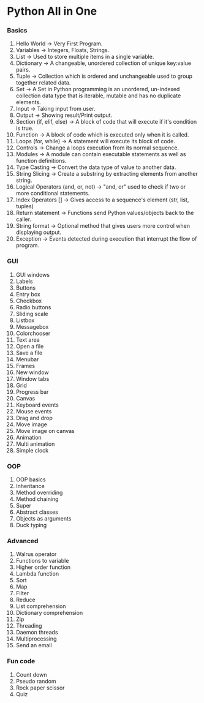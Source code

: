 # Python All in One

### Basics
1. Hello World -> Very First Program.
2. Variables -> Integers, Floats, Strings.
3. List -> Used to store multiple items in a single variable.
4. Dictionary -> A changeable, unordered collection of unique key:value pairs. 
5. Tuple -> Collection which is ordered and unchangeable used to group together related data.
6. Set -> A Set in Python programming is an unordered, un-indexed collection data type that is iterable, mutable and has no duplicate elements.
7. Input -> Taking input from user.
8. Output -> Showing result/Print output.
9. Section (if, elif, else) -> A block of code that will execute if it's condition is true.
10. Function -> A block of code which is executed only when it is called.
11. Loops (for, while) -> A statement will execute its block of code.
12. Controls -> Change a loops execution from its normal sequence.
13. Modules -> A module can contain executable statements as well as function definitions.
14. Type Casting -> Convert the data type of value to another data.
15. String Slicing -> Create a substring by extracting elements from another string.
16. Logical Operators (and, or, not) -> "and, or" used to check if two or more conditional statements.
17. Index Operators [] -> Gives access to a sequence's element (str, list, tuples)
18. Return statement -> Functions send Python values/objects back to the caller.
19. String format -> Optional method that gives users more control when displaying output.
20. Exception -> Events detected during execution that interrupt the flow of program.

### GUI
1. GUI windows
2. Labels
3. Buttons
4. Entry box
5. Checkbox
6. Radio buttons
7. Sliding scale
8. Listbox
9. Messagebox
10. Colorchooser
11. Text area
12. Open a file
13. Save a file
14. Menubar
15. Frames
16. New window
17. Window tabs
18. Grid
19. Progress bar
20. Canvas
21. Keyboard events
22. Mouse events
23. Drag and drop
24. Move image
25. Move image on canvas
26. Animation
27. Multi animation
28. Simple clock

### OOP
1. OOP basics
2. Inheritance
3. Method overriding
4. Method chaining
5. Super
6. Abstract classes
7. Objects as arguments
8. Duck typing

### Advanced
1. Walrus operator
2. Functions to variable
3. Higher order function
4. Lambda function
5. Sort
6. Map
7. Filter
8. Reduce
9. List comprehension
10. Dictionary comprehension
11. Zip
12. Threading
13. Daemon threads
14. Multiprocessing
15. Send an email

### Fun code
1. Count down
2. Pseudo random
3. Rock paper scissor
4. Quiz
